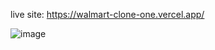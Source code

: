 live site: https://walmart-clone-one.vercel.app/


![image](https://github.com/EssamKonafa/walmart_clone/assets/128749610/7203653f-92fd-4e50-890c-659a2ac77249)
